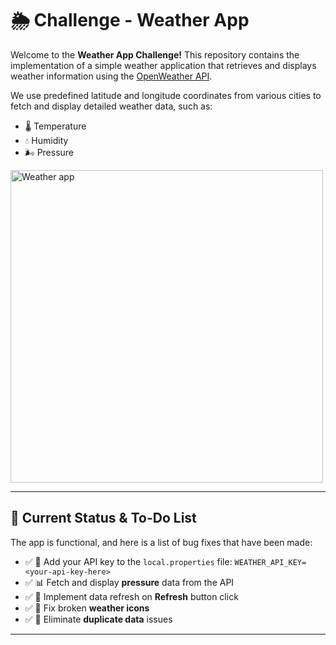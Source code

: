 # 🌦️ Challenge - Weather App

Welcome to the **Weather App Challenge!**
This repository contains the implementation of a simple weather application that retrieves and displays weather information using the [OpenWeather API](https://openweathermap.org/api).

We use predefined latitude and longitude coordinates from various cities to fetch and display detailed weather data, such as:

- 🌡️ Temperature
- 💧 Humidity
- 🌬️ Pressure

<img src="weather_app.gif" alt="Weather app" height="500">

---

## 🚧 Current Status & To-Do List

The app is functional, and here is a list of bug fixes that have been made:

- ✅ 🔑 Add your API key to the `local.properties` file:
`WEATHER_API_KEY= <your-api-key-here>`
- ✅ 📊 Fetch and display **pressure** data from the API
- ✅ 🔄 Implement data refresh on **Refresh** button click
- ✅ 🎨 Fix broken **weather icons**
- ✅ 🧹 Eliminate **duplicate data** issues

---


